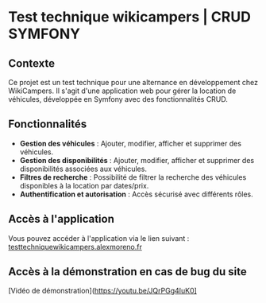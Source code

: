 # Test technique wikicampers | CRUD SYMFONY

## Contexte

Ce projet est un test technique pour une alternance en développement chez WikiCampers. Il s'agit d'une application web pour gérer la location de véhicules, développée en Symfony avec des fonctionnalités CRUD.

## Fonctionnalités

- **Gestion des véhicules** : Ajouter, modifier, afficher et supprimer des véhicules.
- **Gestion des disponibilités** : Ajouter, modifier, afficher et supprimer des disponibilités associées aux véhicules.
- **Filtres de recherche** : Possibilité de filtrer la recherche des véhicules disponibles à la location par dates/prix.
- **Authentification et autorisation** : Accès sécurisé avec différents rôles.

## Accès à l'application
Vous pouvez accéder à l'application via le lien suivant : [testtechniquewikicampers.alexmoreno.fr](http://testtechniquewikicampers.alexmoreno.fr)

## Accès à la démonstration en cas de bug du site
[Vidéo de démonstration](https://youtu.be/JQrPGg4IuK0]
